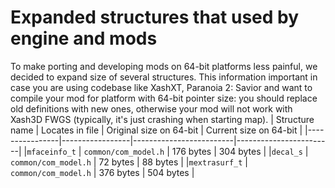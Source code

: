# Expanded structures that used by engine and mods
To make porting and developing mods on 64-bit platforms less painful, we decided to expand size of several structures.
This information important in case you are using codebase like XashXT, Paranoia 2: Savior and want to compile your mod for platform with 64-bit pointer size: you should replace old definitions with new ones, otherwise your mod will not work with Xash3D FWGS (typically, it's just crashing when starting map).
| Structure name | Locates in file | Original size on 64-bit | Current size on 64-bit |
|----------------|-----------------|-------------------------|------------------------|
|`mfaceinfo_t` | `common/com_model.h` | 176 bytes |  304 bytes |
|`decal_s` | `common/com_model.h` | 72 bytes |  88 bytes |
|`mextrasurf_t` | `common/com_model.h` | 376 bytes |  504 bytes |
